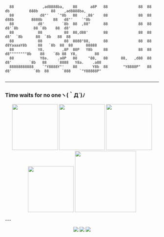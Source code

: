 <pre><code>

  88             ,ad8888ba,    88      a8P   88              88  88         db         888b      88    ,ad8888ba,   
  88            d8"'    `"8b   88    ,88'    88              88  88        d88b        8888b     88   d8"'    `"8b  
  88           d8'        `8b  88  ,88"      88              88  88       d8'`8b       88 `8b    88  d8'            
  88           88          88  88,d88'       88              88  88      d8'  `8b      88  `8b   88  88             
  88           88          88  8888"88,      88              88  88     d8YaaaaY8b     88   `8b  88  88      88888  
  88           Y8,        ,8P  88P   Y8b     88              88  88    d8""""""""8b    88    `8b 88  Y8,        88  
  88            Y8a.    .a8P   88     "88,   88      88,   ,d88  88   d8'        `8b   88     `8888   Y8a.    .a88  
  88888888888    `"Y8888Y"'    88       Y8b  88       "Y8888P"   88  d8'          `8b  88      `888    `"Y88888P"   

</code></pre>
---
<small align="center">Time waits for no oneヽ(｀Д´)ﾉ</small>
---

<p align="center">
  <img src="https://github-readme-stats.vercel.app/api?username=summer10920&show_icons=true&theme=synthwave" height="150">
  <img src="https://github-readme-stats.vercel.app/api/top-langs?username=summer10920&show_icons=true&layout=compact&theme=synthwave" height="150">
  <img src="https://github-readme-streak-stats.herokuapp.com/?user=summer10920&theme=synthwave" height="150">
  <img src="https://github-profile-summary-cards.vercel.app/api/cards/profile-details?username=summer10920&theme=dracula" height="150">
  <img src="https://github-profile-summary-cards.vercel.app/api/cards/stats?username=summer10920&theme=dracula" height="200">
</p>
---
<p align="center">
  <a href="https://summer10920.github.io"><img src="https://img.icons8.com/ios-filled/28/000000/book.png" /></a>
  <a href="https://www.linkedin.com/in/loki-jiang/"><img
      src="https://img.icons8.com/material-outlined/30/000000/linkedin.png" /></a>
  <a href="https://www.youtube.com/channel/UC2-nJumftery9w8NdQenKlQ"><img
      src="https://img.icons8.com/material-outlined/30/000000/youtube.png" /></a>
</p>
